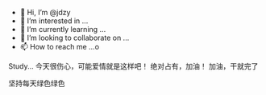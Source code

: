 - 👋 Hi, I’m @jdzy
- 👀 I’m interested in ...
- 🌱 I’m currently learning ...
- 💞️ I’m looking to collaborate on ...
- 📫 How to reach me ...o

Study...
今天很伤心，可能爱情就是这样吧！
绝对占有，加油！
加油，干就完了

坚持每天绿色绿色
<!---
jdzy/jdzy is a ✨ special ✨ repository because its `README.md` (this file) appears on your GitHub profile.
You can click the Preview link to take a look at your changes.
--->
